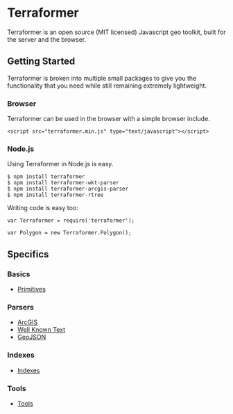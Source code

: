 # Terraformer

Terraformer is an open source (MIT licensed) Javascript geo toolkit, built for the server and the browser.

## Getting Started

Terraformer is broken into multiple small packages to give you the functionality that you need while still remaining extremely lightweight.

### Browser

Terraformer can be used in the browser with a simple browser include.

    <script src="terraformer.min.js" type="text/javascript"></script>

### Node.js

Using Terraformer in Node.js is easy.

    $ npm install terraformer
    $ npm install terraformer-wkt-parser
    $ npm install terraformer-arcgis-parser
    $ npm install terraformer-rtree

Writing code is easy too:

    var Terraformer = require('terraformer');
    
    var Polygon = new Terraformer.Polygon();

## Specifics

### Basics

* [Primitives](Primitives.md)

### Parsers

* [ArcGIS](ArcGIS.md)
* [Well Known Text](WKT.md)
* [GeoJSON](GeoJSON.md)

### Indexes

* [Indexes](Indexes.md)

### Tools

* [Tools](Tools.md)